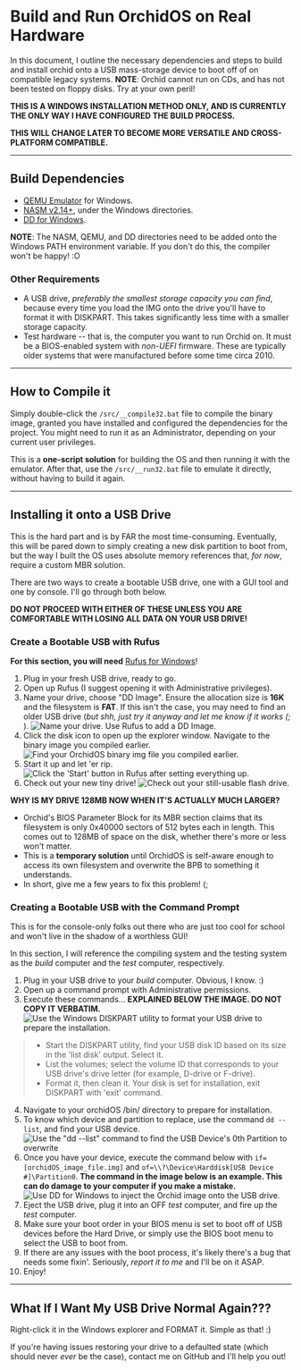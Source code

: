 # Build and Run OrchidOS on Real Hardware
In this document, I outline the necessary dependencies and steps to build and install orchid onto a USB mass-storage device to boot off of on compatible legacy systems. **NOTE**: Orchid cannot run on CDs, and has not been tested on floppy disks. Try at your own peril!

**THIS IS A WINDOWS INSTALLATION METHOD ONLY, AND IS CURRENTLY THE ONLY WAY I HAVE CONFIGURED THE BUILD PROCESS.**

**THIS WILL CHANGE LATER TO BECOME MORE VERSATILE AND CROSS-PLATFORM COMPATIBLE.**

---

## Build Dependencies
- [QEMU Emulator](https://qemu.weilnetz.de/w64/) for Windows.
- [NASM v2.14+](http://www.nasm.us/pub/nasm/releasebuilds/2.14rc0/), under the Windows directories.
- [DD for Windows](http://www.chrysocome.net/dd).

**NOTE**: The NASM, QEMU, and DD directories need to be added onto the Windows PATH environment variable. If you don't do this, the compiler won't be happy! :O

### Other Requirements
- A USB drive, _preferably the smallest storage capacity you can find_, because every time you load the IMG onto the drive you'll have to format it with DISKPART. This takes significantly less time with a smaller storage capacity.
- Test hardware -- that is, the computer you want to run Orchid on. It must be a BIOS-enabled system with _non-UEFI_ firmware. These are typically older systems that were manufactured before some time circa 2010.

---

## How to Compile it
Simply double-click the `/src/__compile32.bat` file to compile the binary image, granted you have installed and configured the dependencies for the project. You might need to run it as an Administrator, depending on your current user privileges.

This is a **one-script solution** for building the OS and then running it with the emulator. After that, use the `/src/__run32.bat` file to emulate it directly, without having to build it again.

---

## Installing it onto a USB Drive
This is the hard part and is by FAR the most time-consuming. Eventually, this will be pared down to simply creating a new disk partition to boot from, but the way I built the OS uses absolute memory references that, _for now_, require a custom MBR solution.

There are two ways to create a bootable USB drive, one with a GUI tool and one by console. I'll go through both below.

**DO NOT PROCEED WITH EITHER OF THESE UNLESS YOU ARE COMFORTABLE WITH LOSING ALL DATA ON YOUR USB DRIVE!**

### Create a Bootable USB with Rufus
**For this section, you will need** [Rufus for Windows](https://rufus.akeo.ie/)!
1. Plug in your fresh USB drive, ready to go.
2. Open up Rufus (I suggest opening it with Administrative privileges).
3. Name your drive, choose "DD Image". Ensure the allocation size is **16K** and the filesystem is **FAT**. If this isn't the case, you may need to find an older USB drive (_but shh, just try it anyway and let me know if it works (;_ ).
![Name your drive. Use Rufus to add a DD Image.](https://github.com/ZacharyPuhl/OrchidOS_x86/blob/master/res/documentation_imgs/rufus_usb_setup.png "Prepare the installation.")
4. Click the disk icon to open up the explorer window. Navigate to the binary image you compiled earlier.
![Find your OrchidOS binary img file you compiled earlier.](https://github.com/ZacharyPuhl/OrchidOS_x86/blob/master/res/documentation_imgs/rufus_get_img.png "Find your Orchid image you compiled earlier.")
5. Start it up and let 'er rip.
![Click the 'Start' button in Rufus after setting everything up.](https://github.com/ZacharyPuhl/OrchidOS_x86/blob/master/res/documentation_imgs/rufus_done.png "Click the 'Start' button in Rufus after setting everything up.")
6. Check out your new tiny drive!
![Check out your still-usable flash drive.](https://github.com/ZacharyPuhl/OrchidOS_x86/blob/master/res/documentation_imgs/finished_bootable_usb.png "Wow, it's still actually usable and not completely mangled!")

**WHY IS MY DRIVE 128MB NOW WHEN IT'S ACTUALLY MUCH LARGER?**
- Orchid's BIOS Parameter Block for its MBR section claims that its filesystem is only 0x40000 sectors of 512 bytes each in length. This comes out to 128MB of space on the disk, whether there's more or less won't matter.
- This is a **temporary solution** until OrchidOS is self-aware enough to access its own filesystem and overwrite the BPB to something it understands.
- In short, give me a few years to fix this problem! (;


### Creating a Bootable USB with the Command Prompt
This is for the console-only folks out there who are just too cool for school and won't live in the shadow of a worthless GUI!

In this section, I will reference the compiling system and the testing system as the _build_ computer and the _test_ computer, respectively.

1. Plug in your USB drive to your _build_ computer. Obvious, I know. :)
2. Open up a command prompt with Administrative permissions.
3. Execute these commands... **EXPLAINED BELOW THE IMAGE. DO NOT COPY IT VERBATIM.**
![Use the Windows DISKPART utility to format your USB drive to prepare the installation.](https://github.com/ZacharyPuhl/OrchidOS_x86/blob/master/res/documentation_imgs/diskpart_cleaning.png "Using DISKPART to format your OrchidOS USB Drive...")
> - Start the DISKPART utility, find your USB disk ID based on its size in the 'list disk' output. Select it.
> - List the volumes; select the volume ID that corresponds to your USB drive's drive letter (for example, D-drive or F-drive).
> - Format it, then clean it. Your disk is set for installation, exit DISKPART with 'exit' command.
4. Navigate to your orchidOS /bin/ directory to prepare for installation.
5. To know which device and partition to replace, use the command `dd --list`, and find your USB device.
![Use the "dd --list" command to find the USB Device's 0th Partition to overwrite](https://github.com/ZacharyPuhl/OrchidOS_x86/blob/master/res/documentation_imgs/dd_--list.png "Finding the USB Device's 0th Partition to overwrite.")
6. Once you have your device, execute the command below with `if=[orchidOS_image_file.img]` and `of=\\?\Device\Harddisk[USB Device
 #]\Partition0`. **The command in the image below is an example. This can do damage to your computer if you make a mistake.**
![Use DD for Windows to inject the Orchid image onto the USB drive.](https://github.com/ZacharyPuhl/OrchidOS_x86/blob/master/res/documentation_imgs/dd_cmd.png "Using the DD for Windows utility to inject the orchidOS image onto the MBR of the USB drive.")
7. Eject the USB drive, plug it into an OFF _test_ computer, and fire up the _test_ computer.
8. Make sure your boot order in your BIOS menu is set to boot off of USB devices before the Hard Drive, or simply use the BIOS boot menu to select the USB to boot from.
9. If there are any issues with the boot process, it's likely there's a bug that needs some fixin'. Seriously, _report it to me_ and I'll be on it ASAP.
10. Enjoy!

---

## What If I Want My USB Drive Normal Again???
Right-click it in the Windows explorer and FORMAT it. Simple as that! :)

If you're having issues restoring your drive to a defaulted state (which should never _ever_ be the case), contact me on GitHub and I'll help you out!

